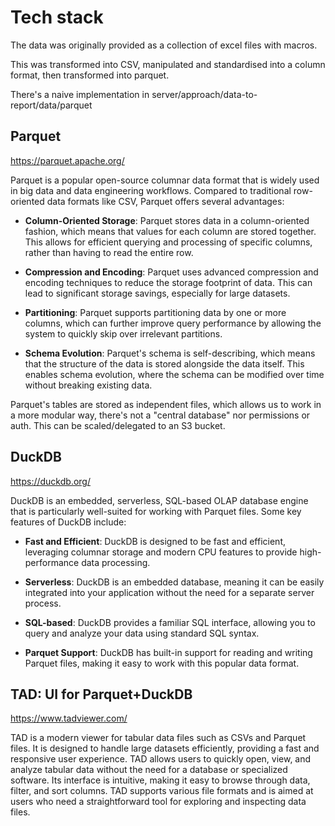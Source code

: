 # Tech stack

The data was originally provided as a collection of excel files with macros.

This was transformed into CSV, manipulated and standardised into a column format, then transformed into parquet.

There's a naive implementation in server/approach/data-to-report/data/parquet

## Parquet
https://parquet.apache.org/

Parquet is a popular open-source columnar data format that is widely used in big data and data engineering workflows. Compared to traditional row-oriented data formats like CSV, Parquet offers several advantages:

- **Column-Oriented Storage**: Parquet stores data in a column-oriented fashion, which means that values for each column are stored together. This allows for efficient querying and processing of specific columns, rather than having to read the entire row.

- **Compression and Encoding**: Parquet uses advanced compression and encoding techniques to reduce the storage footprint of data. This can lead to significant storage savings, especially for large datasets.

- **Partitioning**: Parquet supports partitioning data by one or more columns, which can further improve query performance by allowing the system to quickly skip over irrelevant partitions.

- **Schema Evolution**: Parquet's schema is self-describing, which means that the structure of the data is stored alongside the data itself. This enables schema evolution, where the schema can be modified over time without breaking existing data.

Parquet's tables are stored as independent files, which allows us to work in a more modular way, there's not a "central database" nor permissions or auth. This can be scaled/delegated to an S3 bucket.

## DuckDB
https://duckdb.org/

DuckDB is an embedded, serverless, SQL-based OLAP database engine that is particularly well-suited for working with Parquet files. Some key features of DuckDB include:

- **Fast and Efficient**: DuckDB is designed to be fast and efficient, leveraging columnar storage and modern CPU features to provide high-performance data processing.

- **Serverless**: DuckDB is an embedded database, meaning it can be easily integrated into your application without the need for a separate server process.

- **SQL-based**: DuckDB provides a familiar SQL interface, allowing you to query and analyze your data using standard SQL syntax.

- **Parquet Support**: DuckDB has built-in support for reading and writing Parquet files, making it easy to work with this popular data format.

## TAD: UI for Parquet+DuckDB
https://www.tadviewer.com/

TAD is a modern viewer for tabular data files such as CSVs and Parquet files. It is designed to handle large datasets efficiently, providing a fast and responsive user experience. TAD allows users to quickly open, view, and analyze tabular data without the need for a database or specialized software. Its interface is intuitive, making it easy to browse through data, filter, and sort columns. TAD supports various file formats and is aimed at users who need a straightforward tool for exploring and inspecting data files.
